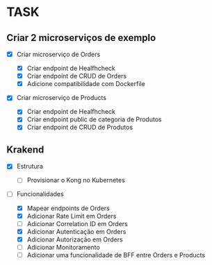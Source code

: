 # TASK

## Criar 2 microserviços de exemplo

- [x] Criar microserviço de Orders

  - [x] Criar endpoint de Healfhcheck
  - [x] Criar endpoint de CRUD de Orders
  - [x] Adicione compatibilidade com Dockerfile

- [x] Criar microserviço de Products

  - [x] Criar endpoint de Healfhcheck
  - [x] Criar endpoint public de categoria de Produtos
  - [x] Criar endpoint de CRUD de Produtos

## Krakend

- [x] Estrutura

  - [ ] Provisionar o Kong no Kubernetes

- [ ] Funcionalidades

  - [x] Mapear endpoints de Orders
  - [x] Adicionar Rate Limit em Orders
  - [ ] Adicionar Correlation ID em Orders
  - [x] Adicionar Autenticação em Orders
  - [x] Adicionar Autorização em Orders
  - [ ] Adicionar Monitoramento
  - [ ] Adicionar uma funcionalidade de BFF entre Orders e Products
